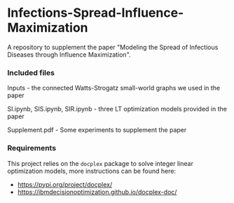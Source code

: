 # Infections-Spread-Influence-Maximization
A repository to supplement the paper "Modeling the Spread of Infectious Diseases through Influence Maximization".

### Included files

Inputs -  the connected Watts-Strogatz small-world graphs we used in the paper 

SI.ipynb, SIS.ipynb, SIR.ipynb - three LT optimization models provided in the paper

Supplement.pdf - Some experiments to supplement the paper

### Requirements

This project relies on the `docplex` package to solve integer linear optimization models,  more instructions can be found here:

- https://pypi.org/project/docplex/
- https://ibmdecisionoptimization.github.io/docplex-doc/
